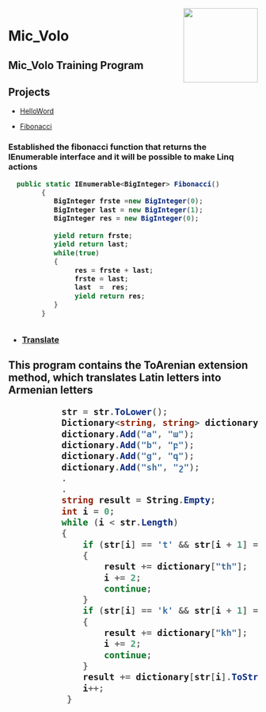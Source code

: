 <img src="https://cloud.githubusercontent.com/assets/24522089/21962098/41a510c8-db36-11e6-95ef-eb392a0a1919.png" align="right" width="150px" height="150px" /> 


# Mic_Volo

##  Mic_Volo Training Program
## Projects
* [HelloWord] 

[HelloWord]: https://github.com/lusinekh/Mic_Volo/tree/master/Mic_Volo.HelloWord


* [Fibonacci] 

[Fibonacci]: https://github.com/lusinekh/Mic_Volo/tree/master/FibonacciSequrenc
<h3>
Established the fibonacci function that returns the IEnumerable interface and it will be possible to make Linq actions
  
  
  
```C#
  public static IEnumerable<BigInteger> Fibonacci()
        {
           BigInteger frste =new BigInteger(0);
           BigInteger last = new BigInteger(1);
           BigInteger res = new BigInteger(0);
           
           yield return frste;
           yield return last;
           while(true)
           {           
                res = frste + last;
                frste = last;
                last  =  res;
                yield return res;
           }  
        }
  
```

* [Translate] 

[Translate]: https://github.com/lusinekh/Mic_Volo/blob/master/Translate/Translate/TranslateExtensions.cs

<h2>
 This program contains the ToArenian extension method, which translates Latin letters into Armenian letters
  
  
  ```C#          
            str = str.ToLower();
            Dictionary<string, string> dictionary = new Dictionary<string, string>();
            dictionary.Add("a", "ա");
            dictionary.Add("b", "բ");
            dictionary.Add("g", "գ");
            dictionary.Add("sh", "շ");            .
            .
            .
            string result = String.Empty;
            int i = 0;
            while (i < str.Length)
            {
                if (str[i] == 't' && str[i + 1] == 'h')
                {
                    result += dictionary["th"];
                    i += 2;
                    continue;
                }
                if (str[i] == 'k' && str[i + 1] == 'h')
                {
                    result += dictionary["kh"];
                    i += 2;
                    continue;
                }
                result += dictionary[str[i].ToString()];
                i++;
             }
               
               

